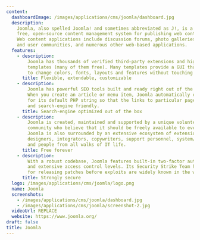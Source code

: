 ```yaml
---
content:
  dashboardImage: /images/applications/cms/joomla/dashboard.jpg
  description:
    Joomla, also spelled Joomla! and sometimes abbreviated as J!, is a
    free, open-source content management system for publishing web content on websites.
    Web content applications include discussion forums, photo galleries, e-commerce
    and user communities, and numerous other web-based applications.
  features:
    - description:
        Joomla has thousands of verified third-party extensions and high-quality
        templates (many of them free). Many templates provide a GUI that allows you
        to change colors, fonts, layouts and features without touching a line of code.
      title: Flexible, extendable, customizable
    - description:
        Joomla has powerful SEO tools built and ready right out of the box.
        When you create an article or menu item, Joomla automatically creates an alias
        for its default PHP string so that the links to particular pages are both user
        and search-engine friendly.
      title: Search-engine optimized out of the box
    - description:
        Joomla is created, maintained and supported by a unique volunteer
        community who believe that it should be freely available to everyone, always.
        Joomla is also surrounded by an extensive ecosystem of extension developers,
        designers, integrators, copywriters, support personnel, system/server administrators,
        and people from all walks of IT life.
      title: Free forever
    - description:
        With a robust codebase, Joomla features built-in two-factor authentication
        and extensive access control levels. Its Security Strike Team has a reputation
        for releasing patches before exploits are widely known in the wild.
      title: Strongly secure
  logo: /images/applications/cms/joomla/logo.png
  name: Joomla
  screenshots:
    - /images/applications/cms/joomla/dashboard.jpg
    - /images/applications/cms/joomla/screenshot-2.jpg
  videoUrl: REPLACE
  website: https://www.joomla.org/
draft: false
title: Joomla
---
```

